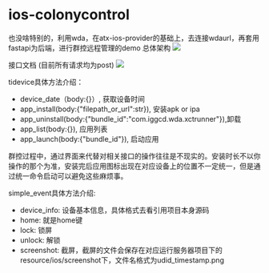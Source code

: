 # ios-colonycontrol

也没啥特别的，利用wda，在atx-ios-provider的基础上，去连接wdaurl，再套用fastapi为后端，进行群控远程管理的demo
总体架构
![](https://s3.bmp.ovh/imgs/2022/02/5a98049be291c4b6.png)

接口文档 (目前所有请求均为post)
![](https://s3.bmp.ovh/imgs/2022/02/56ec6c216bf82c7b.png)

tidevice具体方法介绍：

- device_date（body:{}）, 获取设备时间
- app_install(body:{"filepath_or_url":str}),  安装apk or ipa
- app_uninstall(body:{"bundle_id":"com.iggcd.wda.xctrunner"}),卸载
- app_list(body:{}), 应用列表
- app_launch(body:{"bundle_id"}), 启动应用

群控过程中，通过界面来代替对相关接口的操作往往是不现实的。安装时长不以你操作的那个为准，安装完后应用图标出现在对应设备上的位置不一定统一，但是通过统一命令启动可以避免这些麻烦事。



simple_event具体方法介绍:

- device_info: 设备基本信息，具体格式去看引用项目本身源码
- home:  就是home键
- lock: 锁屏
- unlock: 解锁
- screenshot: 截屏，截屏的文件会保存在对应运行服务器项目下的resource/ios/screenshot下，文件名格式为udid_timestamp.png
